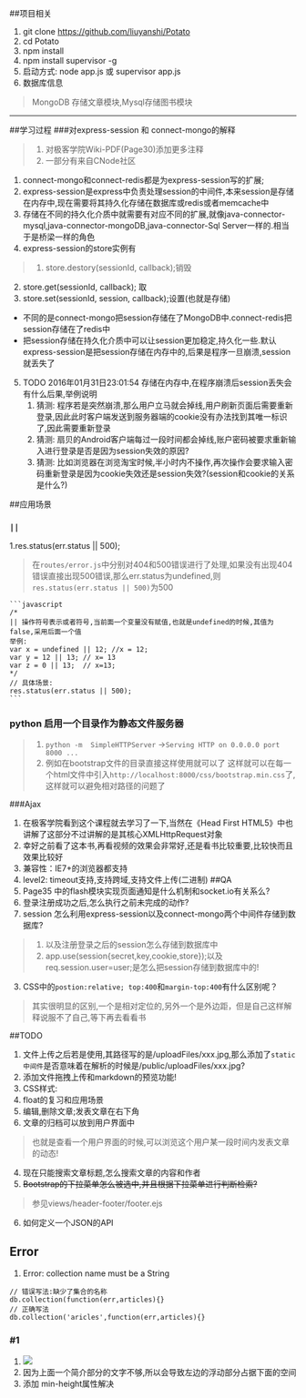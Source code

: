 
##项目相关
1. git clone https://github.com/liuyanshi/Potato
2. cd Potato
3. npm install
4. npm install supervisor -g
5. 启动方式: node app.js 或 supervisor app.js
6. 数据库信息
>MongoDB 存储文章模块,Mysql存储图书模块

----
##学习过程
###对express-session 和 connect-mongo的解释
> 1. 对极客学院Wiki-PDF(Page30)添加更多注释
> 2. 一部分有来自CNode社区

1. connect-mongo和connect-redis都是为express-session写的扩展;
2. express-session是express中负责处理session的中间件,本来session是存储在内存中,现在需要将其持久化存储在数据库或redis或者memcache中
3. 存储在不同的持久化介质中就需要有对应不同的扩展,就像java-connector-mysql,java-connector-mongoDB,java-connector-Sql Server一样的.相当于是桥梁一样的角色
4. express-session的store实例有
>1. store.destory(sessionId, callback);销毁
 2. store.get(sessionId, callback); 取
 3. store.set(sessionId, session, callback);设置(也就是存储)
   - 不同的是connect-mongo把session存储在了MongoDB中.connect-redis把session存储在了redis中
   - 把session存储在持久化介质中可以让session更加稳定,持久化一些.默认express-session是把session存储在内存中的,后果是程序一旦崩溃,session就丢失了
5. TODO 2016年01月31日23:01:54 存储在内存中,在程序崩溃后session丢失会有什么后果,举例说明
   1. 猜测: 程序若是突然崩溃,那么用户立马就会掉线,用户刷新页面后需要重新登录,因此此时客户端发送到服务器端的cookie没有办法找到其唯一标识了,因此需要重新登录
   2. 猜测: 扇贝的Android客户端每过一段时间都会掉线,账户密码被要求重新输入进行登录是否是因为session失效的原因?
   3. 猜测: 比如浏览器在浏览淘宝时候,半小时内不操作,再次操作会要求输入密码重新登录是因为cookie失效还是session失效?(session和cookie的关系是什么?)
 
 
##应用场景
### `||` 
1.res.status(err.status || 500);
> 在`routes/error.js`中分别对404和500错误进行了处理,如果没有出现404错误直接出现500错误,那么err.status为undefined,则`res.status(err.status || 500)`为500

    ```javascript
    /*
    || 操作符号表示或者符号,当前面一个变量没有赋值,也就是undefined的时候,其值为false,采用后面一个值
    举例:
    var x = undefined || 12; //x = 12;
    var y = 12 || 13; // x= 13
    var z = 0 || 13;  // x=13;
    */
    // 具体场景:
    res.status(err.status || 500);
    ```

### python 启用一个目录作为静态文件服务器
>1. `python -m  SimpleHTTPServer` ->`Serving HTTP on 0.0.0.0 port 8000 ...`
>2. 例如在bootstrap文件的目录直接这样使用就可以了
> 这样就可以在每一个html文件中引入`http://localhost:8000/css/bootstrap.min.css`了,这样就可以避免相对路径的问题了

###Ajax
1. 在极客学院看到这个课程就去学习了一下,当然在《Head First HTML5》中也讲解了这部分不过讲解的是其核心XMLHttpRequest对象
2. 幸好之前看了这本书,再看视频的效果会非常好,还是看书比较重要,比较快而且效果比较好
3. 兼容性：IE7+的浏览器都支持
4. level2: timeout支持,支持跨域,支持文件上传(二进制)
##QA
1. Page35 中的flash模块实现页面通知是什么机制和socket.io有关系么?
2. 登录注册成功之后,怎么执行之前未完成的动作?
3. session 怎么利用express-session以及connect-mongo两个中间件存储到数据库?
>1. 以及注册登录之后的session怎么存储到数据库中
>2. app.use(session{secret,key,cookie,store});以及req.session.user=user;是怎么把session存储到数据库中的!
3. CSS中的`postion:relative; top:400`和`margin-top:400`有什么区别呢？
>其实很明显的区别,一个是相对定位的,另外一个是外边距，但是自己这样解释说服不了自己,等下再去看看书

##TODO
1. 文件上传之后若是使用,其路径写的是/uploadFiles/xxx.jpg,那么添加了`static中间件`是否意味着在解析的时候是/public/uploadFiles/xxx.jpg?
 1. 添加文件拖拽上传和markdown的预览功能!
2. CSS样式:
 1. float的复习和应用场景
  1. 编辑,删除文章;发表文章在右下角
3. 文章的归档可以放到用户界面中
> 也就是查看一个用户界面的时候,可以浏览这个用户某一段时间内发表文章的动态!
4. 现在只能搜索文章标题,怎么搜索文章的内容和作者
5. ~~Bootstrap的下拉菜单怎么被选中,并且根据下拉菜单进行判断检索?~~
> 参见views/header-footer/footer.ejs
6. 如何定义一个JSON的API

## Error
1. Error: collection name must be a String
```
// 错误写法:缺少了集合的名称
db.collection(function(err,articles){}
// 正确写法
db.collection('aricles',function(err,articles){}
```

### #1
1. ![](http://i11.tietuku.com/3d36f4a7dca194c6.png)
2. 因为上面一个简介部分的文字不够,所以会导致左边的浮动部分占据下面的空间
3. 添加 min-height属性解决